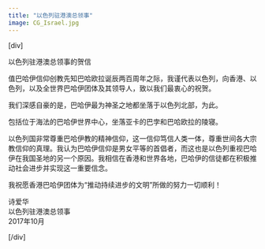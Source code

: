 ```yaml
---
title: "以色列驻港澳总领事"
image: CG_Israel.jpg
---
```


[div]

以色列驻港澳总领事的贺信

值巴哈伊信仰创教先知巴哈欧拉诞辰两百周年之际，我谨代表以色列，向香港、以色列，以及全世界巴哈伊团体及其领导人，致以我们最衷心的祝贺。

我们深感自豪的是，巴哈伊最为神圣之地都坐落于以色列北部，为此。

包括位于海法的巴哈伊世界中心，坐落亚卡的巴孛和巴哈欧拉的陵寝。

以色列国非常尊重巴哈伊教的精神信仰，这一信仰笃信人类一体，尊重世间各大宗教信仰的真理。我认为巴哈伊信仰是男女平等的首倡者，而这也是以色列重视巴哈伊在我国圣地的另一个原因。我相信在香港和世界各地，巴哈伊的信徒都在积极推动社会进步并实现这一重要信念。

我祝愿香港巴哈伊团体为“推动持续进步的文明”所做的努力一切顺利！

诗爱华  
以色列驻港澳总领事  
2017年10月

[/div]
